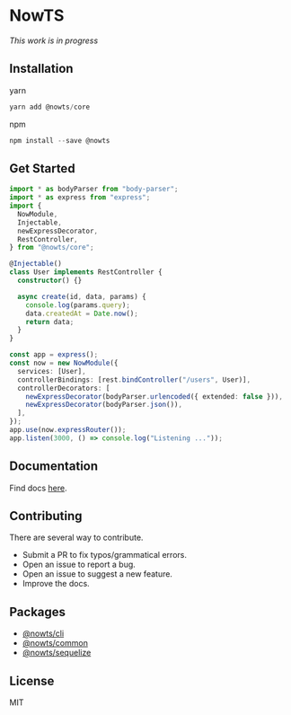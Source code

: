 # NowTS

_This work is in progress_

## Installation

yarn

```ts
yarn add @nowts/core
```

npm

```ts
npm install --save @nowts
```

## Get Started

```ts
import * as bodyParser from "body-parser";
import * as express from "express";
import {
  NowModule,
  Injectable,
  newExpressDecorator,
  RestController,
} from "@nowts/core";

@Injectable()
class User implements RestController {
  constructor() {}

  async create(id, data, params) {
    console.log(params.query);
    data.createdAt = Date.now();
    return data;
  }
}

const app = express();
const now = new NowModule({
  services: [User],
  controllerBindings: [rest.bindController("/users", User)],
  controllerDecorators: [
    newExpressDecorator(bodyParser.urlencoded({ extended: false })),
    newExpressDecorator(bodyParser.json()),
  ],
});
app.use(now.expressRouter());
app.listen(3000, () => console.log("Listening ..."));
```

## Documentation

Find docs [here]().

## Contributing

There are several way to contribute.

- Submit a PR to fix typos/grammatical errors.
- Open an issue to report a bug.
- Open an issue to suggest a new feature.
- Improve the docs.

## Packages

- [@nowts/cli]()
- [@nowts/common]()
- [@nowts/sequelize]()

## License

MIT
